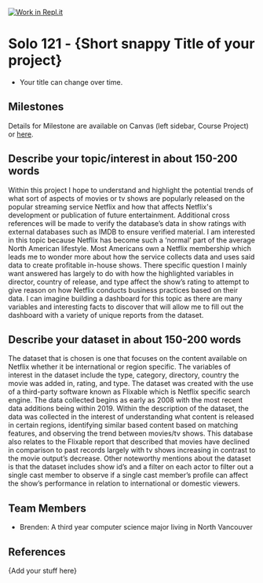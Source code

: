 [![Work in Repl.it](https://classroom.github.com/assets/work-in-replit-14baed9a392b3a25080506f3b7b6d57f295ec2978f6f33ec97e36a161684cbe9.svg)](https://classroom.github.com/online_ide?assignment_repo_id=313430&assignment_repo_type=GroupAssignmentRepo)
# Solo 121 - {Short snappy Title of your project}

- Your title can change over time.

## Milestones

Details for Milestone are available on Canvas (left sidebar, Course Project) or [here](https://firas.moosvi.com/courses/data301/project/milestone01.html).

## Describe your topic/interest in about 150-200 words

Within this project I hope to understand and highlight the potential trends of what sort of aspects of movies or tv shows are popularly released on the popular streaming service Netflix and how that affects Netflix's development or publication of future entertainment.  Additional cross references will be made to verify the database’s data in show ratings with external databases such as IMDB to ensure verified material.  I am interested in this topic because Netflix has become such a ‘normal’ part of the average North American lifestyle.  Most Americans own a Netflix membership which leads me to wonder more about how the service collects data and uses said data to create profitable in-house shows.  There specific question I mainly want answered has largely to do with how the highlighted variables in director, country of release, and type affect the show’s rating to attempt to give reason on how Netflix conducts business practices based on their data.  I can imagine building a dashboard for this topic as there are many variables and interesting facts to discover that will allow me to fill out the dashboard with a variety of unique reports from the dataset.

## Describe your dataset in about 150-200 words

The dataset that is chosen is one that focuses on the content available on Netflix whether it be international or region specific.  The variables of interest in the dataset include the type, category, directory, country the movie was added in, rating, and type.  The dataset was created with the use of a third-party software known as Flixable which is Netflix specific search engine.  The data collected begins as early as 2008 with the most recent data additions being within 2019.  Within the description of the dataset, the data was collected in the interest of understanding what content is released in certain regions, identifying similar based content based on matching features, and observing the trend between movies/tv shows.  This database also relates to the Flixable report that described that movies have declined in comparison to past records largely with tv shows increasing in contrast to the movie output’s decrease.  Other noteworthy mentions about the dataset is that the dataset includes show id’s and a filter on each actor to filter out a single cast member to observe if a single cast member’s profile can affect the show’s performance in relation to international or domestic viewers.
## Team Members

- Brenden: A third year computer science major living in North Vancouver

## References

{Add your stuff here}
